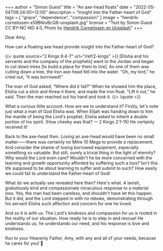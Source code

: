 +++
author = "Simon Guest"
title = "An axe-head floats"
date = "2022-05-04T06:24:00+12:00"
description = "Insight into the Father-heart of God"
tags = [ "grace", "dependence", "compassion" ]
image = "hendrik-cornelissen-x59BNivBcQ8-unsplash.jpg"
license = "Text by Simon Guest CC BY-NC-ND 4.0, Photo by [Hendrik Cornelissen on Unsplash](https://unsplash.com/photos/x59BNivBcQ8)"
+++

Dear Amy,

How can a floating axe-head provide insight into the Father-heart of God?

{{< quote source="2 Kings 6:4-7" url="/ref/2-kings" >}}
[Elisha and his servants and the company of the prophets] went to the Jordan and began to cut down trees [to build a place for them to live]. As one of them was cutting down a tree, the iron axe-head fell into the water. “Oh, my lord,” he cried out, “it was borrowed!”

The man of God asked, “Where did it fall?” When he showed him the place, Elisha cut a stick and threw it there, and made the iron float. “Lift it out,” he said. Then the man reached out his hand and took it.
{{< /quote >}}

What a curious little account. How are we to understand it? Firstly, let's note just what a man of God Elisha was. When Elijah was handing down to him the mantle of being the Lord's prophet, Elisha asked to inherit a double portion of his spirit. (How cheeky was that? — 2 Kings 2:1-15) He certainly received it!

Back to the axe-head then. Losing an axe-head would have been no small matter⸺there was certainly no Mitre 10 Mega to provide a replacement. And consider the shame of losing borrowed equipment, especially something so valuable. But still, surely a trivial thing in the light of eternity? Why would the Lord even care? Wouldn't he be more concerned with the learning and growth opportunity afforded by suffering such a loss? Isn't this life supposed to be about learning to suffer and submit to such? How easily we could fail to understand the Father-heart of God!

What do we actually see revealed here then? Here's what. A lavish, gratuitously kind and compassionate miraculous response to a material loss. Yes, the man had been careless, and shouldn't have let this happen. But it did, and the Lord stepped in with no rebuke, demonstrating through his servant Elisha such affection and concern for one he loved.

And so it is with us. The Lord's kindness and compassion for us is rooted in the reality of our situation. How ready he is to step in and rescue! He understands us, he understands our need, and his response is love and kindness.

Run to your Heavenly Father, Amy, with any and all of your needs, because he cares for you! 🙏

